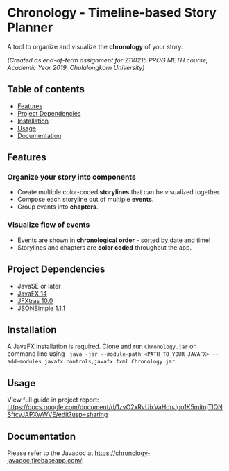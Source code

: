 # Chronology - Timeline-based Story Planner
A tool to organize and visualize the **chronology** of your story.

_(Created as end-of-term assignment for 2110215 PROG METH course, Academic Year 2019, Chulalongkorn University)_

## Table of contents
- [Features](#Features)
- [Project Dependencies](#ProjectDependencies)
- [Installation](#Installation)
- [Usage](#Usage)
- [Documentation](#Documentation)

## Features
### Organize your story into components
- Create multiple color-coded **storylines** that can be visualized together.
- Compose each storyline out of multiple **events**.
- Group events into **chapters**.

### Visualize flow of events
- Events are shown in **chronological order** - sorted by date and time!
- Storylines and chapters are **color coded** throughout the app.

## Project Dependencies
- JavaSE or later
- [JavaFX 14](https://openjfx.io/)
- [JFXtras 10.0](http://jfxtras.org/)
- [JSONSimple 1.1.1](https://code.google.com/archive/p/json-simple/)

## Installation 
A JavaFX installation is required. Clone and run `Chronology.jar` on command line using `
java -jar --module-path <PATH_TO_YOUR_JAVAFX> --add-modules javafx.controls,javafx.fxml Chronology.jar`.

## Usage
View full guide in project report: https://docs.google.com/document/d/1zvO2xRvUixVaHdnJgo1K5mitnjTlQNSftcyJAPXwWVE/edit?usp=sharing 

## Documentation
Please refer to the Javadoc at https://chronology-javadoc.firebaseapp.com/.
